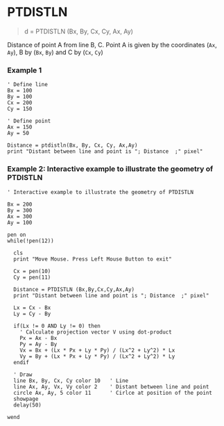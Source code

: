 # PTDISTLN

> d = PTDISTLN (Bx, By, Cx, Cy, Ax, Ay)

Distance of point A from line B, C. Point A  is given by the coordinates (`Ax`, `Ay`), B by (`Bx`, `By`) and C by (`Cx`, `Cy`)

### Example 1

```
' Define line
Bx = 100
By = 100
Cx = 200
Cy = 150

' Define point
Ax = 150
Ay = 50

Distance = ptdistln(Bx, By, Cx, Cy, Ax,Ay) 
print "Distant between line and point is "; Distance  ;" pixel"
```

### Example 2: Interactive example to illustrate the geometry of PTDISTLN

```
' Interactive example to illustrate the geometry of PTDISTLN

Bx = 200
By = 300
Ax = 300
Ay = 100

pen on
while(!pen(12))

  cls
  print "Move Mouse. Press Left Mouse Button to exit"
  
  Cx = pen(10)
  Cy = pen(11)
  
  Distance = PTDISTLN (Bx,By,Cx,Cy,Ax,Ay) 
  print "Distant between line and point is "; Distance  ;" pixel"
  
  Lx = Cx - Bx
  Ly = Cy - By
  
  if(Lx != 0 AND Ly != 0) then
    ' Calculate projection vector V using dot-product
    Px = Ax - Bx
    Py = Ay - By
    Vx = Bx + (Lx * Px + Ly * Py) / (Lx^2 + Ly^2) * Lx
    Vy = By + (Lx * Px + Ly * Py) / (Lx^2 + Ly^2) * Ly
  endif

  ' Draw
  line Bx, By, Cx, Cy color 10   ' Line
  line Ax, Ay, Vx, Vy color 2    ' Distant between line and point
  circle Ax, Ay, 5 color 11      ' Cirlce at position of the point
  showpage
  delay(50)
  
wend
```
